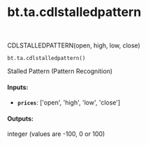 <div itemscope itemtype="http://developers.google.com/ReferenceObject">
<meta itemprop="name" content="bt.ta.cdlstalledpattern" />
<meta itemprop="path" content="Stable" />
</div>

# bt.ta.cdlstalledpattern

<!-- Insert buttons and diff -->

<table class="tfo-notebook-buttons tfo-api nocontent" align="left">

</table>



CDLSTALLEDPATTERN(open, high, low, close)

<pre class="devsite-click-to-copy prettyprint lang-py tfo-signature-link">
<code>bt.ta.cdlstalledpattern()
</code></pre>



<!-- Placeholder for "Used in" -->

Stalled Pattern (Pattern Recognition)

#### Inputs:


* <b>`prices`</b>: ['open', 'high', 'low', 'close']


#### Outputs:

integer (values are -100, 0 or 100)
